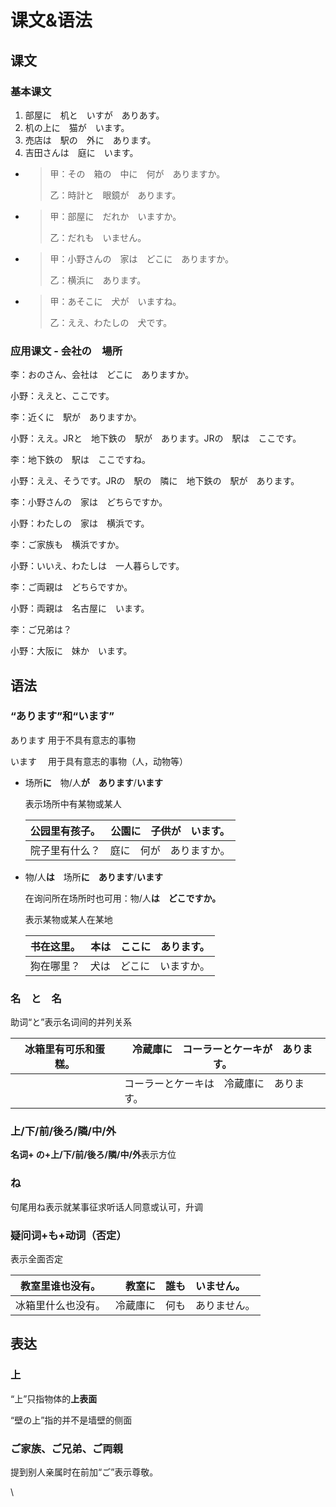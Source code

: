 # 课文&语法

## 课文

### 基本课文

1. 部屋に　机と　いすが　ありあす。
2. 机の上に　猫が　います。
3. 売店は　駅の　外に　あります。
4. 吉田さんは　庭に　います。

* > 甲：その　箱の　中に　何が　ありますか。
  >
  > 乙：時計と　眼鏡が　あります。
* > 甲：部屋に　だれか　いますか。
  >
  > 乙：だれも　いません。
* > 甲：小野さんの　家は　どこに　ありますか。
  >
  > 乙：横浜に　あります。
* > 甲：あそこに　犬が　いますね。
  >
  > 乙：ええ、わたしの　犬です。

### 应用课文 - 会社の　場所

李：おのさん、会社は　どこに　ありますか。

小野：ええと、ここです。

李：近くに　駅が　ありますか。

小野：ええ。JRと　地下鉄の　駅が　あります。JRの　駅は　ここです。



李：地下鉄の　駅は　ここですね。

小野：ええ、そうです。JRの　駅の　隣に　地下鉄の　駅が　あります。



李：小野さんの　家は　どちらですか。

小野：わたしの　家は　横浜です。

李：ご家族も　横浜ですか。

小野：いいえ、わたしは　一人暮らしです。

李：ご両親は　どちらですか。

小野：両親は　名古屋に　います。

李：ご兄弟は？

小野：大阪に　妹か　います。

## 语法

### “あります”和“います”

あります 用于不具有意志的事物

います　 用于具有意志的事物（人，动物等）

*   场所**に**　物/人**が**　**あります**/**います**

    表示场所中有某物或某人

    | 公园里有孩子。 | 公園に　子供が　います。 |
    | ------- | ------------ |
    | 院子里有什么？ | 庭に　何が　ありますか。 |
*   物/人**は**　场所**に**　**あります**/**います**

    在询问所在场所时也可用：物/人**は　どこですか。**

    表示某物或某人在某地

    | 书在这里。 | 本は　ここに　あります。 |
    | ----- | ------------ |
    | 狗在哪里？ | 犬は　どこに　いますか。 |

### 名　と　名

助词“と”表示名词间的并列关系

| 冰箱里有可乐和蛋糕。 | 冷蔵庫に　コーラーとケーキが　あります。 |
| ---------- | -------------------- |
|            | コーラーとケーキは　冷蔵庫に　あります。 |

### 上/下/前/後ろ/隣/中/外

**名词+ の+上/下/前/後ろ/隣/中/外**表示方位

### ね

句尾用ね表示就某事征求听话人同意或认可，升调

### 疑问词+も+动词（否定）

表示全面否定

| 教室里谁也没有。  | 教室に　誰も　いません。   |
| --------- | -------------- |
| 冰箱里什么也没有。 | 冷蔵庫に　何も　ありません。 |

## 表达

### 上

“上”只指物体的**上表面**

“壁の上”指的并不是墙壁的侧面

### ご家族、ご兄弟、ご両親

提到别人亲属时在前加“ご”表示尊敬。

\
